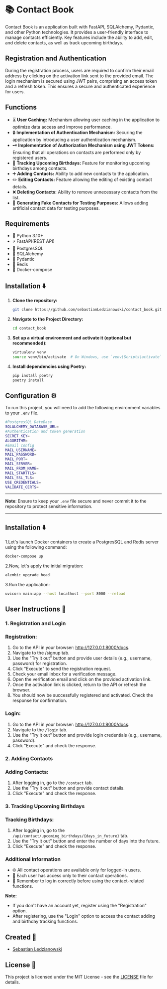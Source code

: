 # 📚 Contact Book

Contact Book is an application built with FastAPI, SQLAlchemy, Pydantic, and other Python technologies. It provides a user-friendly interface to manage contacts efficiently. Key features include the ability to add, edit, and delete contacts, as well as track upcoming birthdays.

## Registration and Authentication

During the registration process, users are required to confirm their email address by clicking on the activation link sent to the provided email. The login mechanism is secured using JWT pairs, comprising an access token and a refresh token. This ensures a secure and authenticated experience for users.

## Functions

- ⏳ **User Caching:** Mechanism allowing user caching in the application to optimize data access and improve performance.
- 🔒 **Implementation of Authentication Mechanism:** Securing the application by introducing a user authentication mechanism.
- 🗝️ **Implementation of Authorization Mechanism using JWT Tokens:** Ensuring that all operations on contacts are performed only by registered users.
- 📅 **Tracking Upcoming Birthdays:** Feature for monitoring upcoming birthdays among contacts.
- ➕ **Adding Contacts:** Ability to add new contacts to the application.
- ✏️ **Editing Contacts:** Feature allowing the editing of existing contact details.
- ❌ **Deleting Contacts:** Ability to remove unnecessary contacts from the list.
- 🧪 **Generating Fake Contacts for Testing Purposes:** Allows adding artificial contact data for testing purposes.

## Requirements

- 🐍 Python 3.10+
- ⚡ FastAPI(REST API)
- 🐘 PostgresSQL
- 🐘 SQLAlchemy
- 📘 Pydantic
- 🔄 Redis
- 🐳 Docker-compose

## Installation ⬇️

1. **Clone the repository:**

    ```bash
    git clone https://github.com/sebastianLedzianowski/contact_book.git
    ```

2. **Navigate to the Project Directory:**

    ```bash
    cd contact_book
    ```

3. **Set up a virtual environment and activate it (optional but recommended):**

    ```bash
    virtualenv venv
    source venv/bin/activate  # On Windows, use `venv\Scripts\activate`
    ```

4. **Install dependencies using Poetry:**

    ```bash
    pip install poetry
    poetry install
    ```

## Configuration ⚙️

To run this project, you will need to add the following environment variables to your `.env` file.

```bash
#PostgresSQL DateBase
SQLALCHEMY_DATABASE_URL=
#Authentication and token generation
SECRET_KEY=
ALGORITHM=
#Email config
MAIL_USERNAME=
MAIL_PASSWORD=
MAIL_PORT=
MAIL_SERVER=
MAIL_FROM_NAME=
MAIL_STARTTLS=
MAIL_SSL_TLS=
USE_CREDENTIALS=
VALIDATE_CERTS=
```

---

**Note**: Ensure to keep your `.env` file secure and never commit it to the repository to protect sensitive information.

---

## Installation ⬇️

1.Let's launch Docker containers to create a PostgresSQL and Redis server using the following command:

```bash
docker-compose up 
```

2.Now, let's apply the initial migration:

```bash
alembic upgrade head
```

3.Run the application:

```bash
uvicorn main:app --host localhost --port 8000 --reload
```

## User Instructions 🚀

### 1. Registration and Login

### Registration:
1. Go to the API in your browser: http://127.0.0.1:8000/docs. 
2. Navigate to the /signup tab.
3. Use the "Try it out" button and provide user details (e.g., username, password) for registration.
4. Click "Execute" to send the registration request.
5. Check your email inbox for a verification message.
6. Open the verification email and click on the provided activation link.
7. Once the activation link is clicked, return to the API or refresh the browser.
8. You should now be successfully registered and activated. Check the response for confirmation.

### Login:
1. Go to the API in your browser: http://127.0.0.1:8000/docs.
2. Navigate to the `/login` tab.
3. Use the "Try it out" button and provide login credentials (e.g., username, password).
4. Click "Execute" and check the response.

### 2. Adding Contacts

### Adding Contacts:
1. After logging in, go to the `/contact` tab.
2. Use the "Try it out" button and provide contact details.
3. Click "Execute" and check the response.

### 3. Tracking Upcoming Birthdays

### Tracking Birthdays:
1. After logging in, go to the `/api/contact/upcoming_birthdays/{days_in_future}` tab.
2. Use the "Try it out" button and enter the number of days into the future.
3. Click "Execute" and check the response.

### Additional Information

- 🌐 All contact operations are available only for logged-in users.
- 👤 Each user has access only to their contact operations.
- 🔐 Remember to log in correctly before using the contact-related functions.

**Note:**
- If you don't have an account yet, register using the "Registration" option.
- After registering, use the "Login" option to access the contact adding and birthday tracking functions.



## Created 👤

- [Sebastian Ledzianowski](https://github.com/sebastianLedzianowski)

## License 📄

This project is licensed under the MIT License - see the [LICENSE](LICENSE) file for details.
